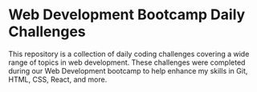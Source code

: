 # Web Development Bootcamp Daily Challenges

This repository is a collection of daily coding challenges covering a wide range of topics in web development. These challenges were completed during our Web Development bootcamp to help enhance my skills in Git, HTML, CSS, React, and more.
